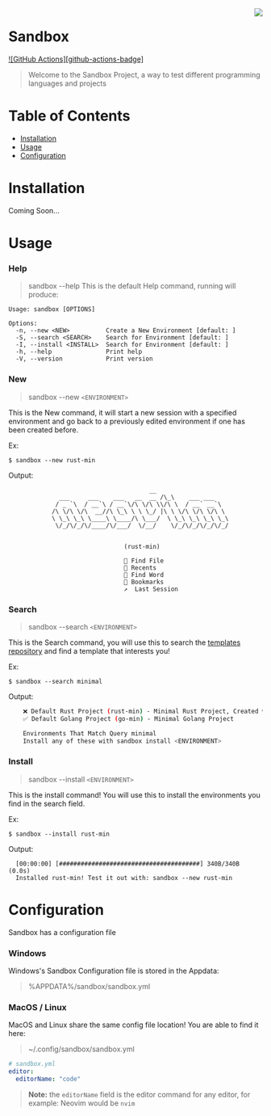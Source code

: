 <img src="https://user-images.githubusercontent.com/98240335/234269982-b28309a1-7ad6-4074-be70-6b260c8d625d.png" align="right" />

# Sandbox 
[![GitHub Actions][github-actions-badge]](https://github.com/the-sandbox-project/sandbox/actions)
> Welcome to the Sandbox Project, a way to test different programming languages and projects

Table of Contents
========
 * [Installation](#installation)
 * [Usage](#usage)
 * [Configuration](#configuration)


Installation
========
Coming Soon...

Usage
========
### Help
> sandbox --help
This is the default Help command, running will produce:
```
Usage: sandbox [OPTIONS]

Options:
  -n, --new <NEW>          Create a New Environment [default: ]
  -S, --search <SEARCH>    Search for Environment [default: ]
  -I, --install <INSTALL>  Search for Environment [default: ]
  -h, --help               Print help
  -V, --version            Print version
```

### New
> sandbox --new `<ENVIRONMENT>`

This is the New command, it will start a new session with a specified environment and go back to a previously edited environment if one has been created before.

Ex:
```
$ sandbox --new rust-min
```
Output:
```
	                                   __                
              ___     ___    ___   __  __ /\_\    ___ ___    
             / _ `\  / __`\ / __`\/\ \/\ \\/\ \  / __` __`\  
            /\ \/\ \/\  __//\ \_\ \ \ \_/ |\ \ \/\ \/\ \/\ \ 
            \ \_\ \_\ \____\ \____/\ \___/  \ \_\ \_\ \_\ \_\
             \/_/\/_/\/____/\/___/  \/__/    \/_/\/_/\/_/\/_/


                                (rust-min)

                                📂 Find File
                                📄 Recents
                                🔎 Find Word
                                🔖 Bookmarks
                                ↗️  Last Session
```

### Search
> sandbox --search `<ENVIRONMENT>`

This is the Search command, you will use this to search the [templates repository](https://github.com/the-sandbox-project/sandbox-templates) and find a template that interests you!

Ex:  
```
$ sandbox --search minimal
```
Output:
```bash
    ❌ Default Rust Project (rust-min) - Minimal Rust Project, Created with Cargo new
    ✅ Default Golang Project (go-min) - Minimal Golang Project

    Environments That Match Query minimal
    Install any of these with sandbox install <ENVIRONMENT>
```


### Install
> sandbox --install `<ENVIRONMENT>`

This is the install command! You will use this to install the environments you find in the search field.

Ex:
```
$ sandbox --install rust-min
```

Output:
```
  [00:00:00] [#######################################] 340B/340B (0.0s)
  Installed rust-min! Test it out with: sandbox --new rust-min
```

Configuration
========
Sandbox has a configuration file

### Windows
Windows's Sandbox Configuration file is stored in the Appdata:
> %APPDATA%/sandbox/sandbox.yml

### MacOS / Linux
MacOS and Linux share the same config file location! You are able to find it here:
> ~/.config/sandbox/sandbox.yml


```yml
# sandbox.yml
editor:
  editorName: "code"
```

> **Note:** the `editorName` field is the editor command for any editor, for example: Neovim would be `nvim`
